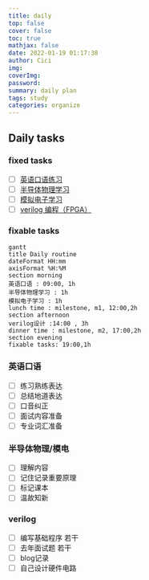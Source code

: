 ```yaml
---
title: daily
top: false
cover: false
toc: true
mathjax: false
date: 2022-01-19 01:17:38
author: Cici
img:
coverImg:
password:
summary: daily plan
tags: study
categories: organize
---
```


## Daily tasks

### fixed tasks

- [ ] [英语口语练习](#英语口语)
- [ ] [半导体物理学习](#半导体物理/模电)
- [ ] [模拟电子学习](#半导体物理/模电)
- [ ] [verilog 编程（FPGA）](#verilog)

### fixable tasks


```mermaid
gantt 
title Daily routine 
dateFormat HH:mm
axisFormat %H:%M
section morning 
英语口语 : 09:00, 1h 
半导体物理学习 : 1h
模拟电子学习 : 1h
lunch time : milestone, m1, 12:00,2h
section afternoon 
verilog设计 :14:00 , 3h
dinner time : milestone, m2, 17:00,2h
section evening 
fixable tasks: 19:00,1h 
```

### 英语口语

- [ ] 练习熟练表达
- [ ] 总结地道表达
- [ ] 口音纠正
- [ ] 面试内容准备
- [ ] 专业词汇准备

### 半导体物理/模电

- [ ] 理解内容
- [ ] 记住记录重要原理
- [ ] 标记课本
- [ ] 温故知新

### verilog

- [ ] 编写基础程序  若干
- [ ] 去年面试题  若干
- [ ] blog记录
- [ ] 自己设计硬件电路
